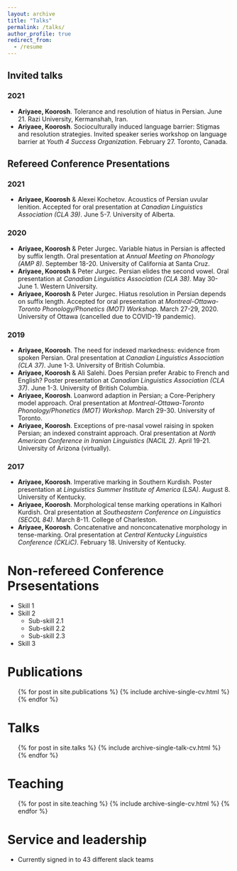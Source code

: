 ```yaml
---
layout: archive
title: "Talks"
permalink: /talks/
author_profile: true
redirect_from:
  - /resume
---
```


<!-- {% include base_path %} -->

## Invited talks
### 2021
* **Ariyaee, Koorosh**. Tolerance and resolution of hiatus in Persian. June 21. Razi
  University, Kermanshah, Iran.
* **Ariyaee, Koorosh**. Socioculturally induced language barrier: Stigmas and resolution
strategies. Invited speaker series workshop on language barrier at *Youth 4 Success Organization*.
February 27. Toronto, Canada.

## Refereed Conference Presentations
### 2021
* **Ariyaee, Koorosh** & Alexei Kochetov. Acoustics of Persian uvular lenition. Accepted
for oral presentation at *Canadian Linguistics Association (CLA 39)*. June 5-7. University
of Alberta.

### 2020
* **Ariyaee, Koorosh** & Peter Jurgec. Variable hiatus in Persian is affected by suffix length.
Oral presentation at *Annual Meeting on Phonology (AMP 8)*. September 18-20. University
of California at Santa Cruz.
* **Ariyaee, Koorosh** & Peter Jurgec. Persian elides the second vowel. Oral presentation at
*Canadian Linguistics Association (CLA 38)*. May 30-June 1. Western University.
* **Ariyaee, Koorosh** & Peter Jurgec. Hiatus resolution in Persian depends on suffix length.
Accepted for oral presentation at *Montreal-Ottawa-Toronto Phonology/Phonetics (MOT)
Workshop*. March 27-29, 2020. University of Ottawa (cancelled due to COVID-19 pandemic).

### 2019
* **Ariyaee, Koorosh**. The need for indexed markedness: evidence from spoken Persian.
Oral presentation at *Canadian Linguistics Association (CLA 37)*. June 1-3. University of
British Columbia.
* **Ariyaee, Koorosh** & Ali Salehi. Does Persian prefer Arabic to French and English?
Poster presentation at *Canadian Linguistics Association (CLA 37)*. June 1-3. University
of British Columbia.
* **Ariyaee, Koorosh**. Loanword adaption in Persian; a Core-Periphery model approach.
Oral presentation at *Montreal-Ottawa-Toronto Phonology/Phonetics (MOT) Workshop*.
March 29-30. University of Toronto.
* **Ariyaee, Koorosh**. Exceptions of pre-nasal vowel raising in spoken Persian; an indexed
constraint approach. Oral presentation at *North American Conference in Iranian Linguistics
(NACIL 2)*. April 19-21. University of Arizona (virtually).

### 2017
* **Ariyaee, Koorosh**. Imperative marking in Southern Kurdish. Poster presentation at
*Linguistics Summer Institute of America (LSA)*. August 8. University of Kentucky.
* **Ariyaee, Koorosh**. Morphological tense marking operations in Kalhori Kurdish. Oral
presentation at *Southeastern Conference on Linguistics (SECOL 84)*. March 8-11. College
of Charleston.
* **Ariyaee, Koorosh**. Concatenative and nonconcatenative morphology in tense-marking.
Oral presentation at *Central Kentucky Linguistics Conference (CKLiC)*. February 18.
University of Kentucky.

<!--   * Github University
  * Duties included: Tagging issues
  * Supervisor: Professor Git -->

<!-- * Fall 2015: Research Assistant
  * Github University
  * Duties included: Merging pull requests
  * Supervisor: Professor Hub -->
  
Non-refereed Conference Prsesentations
======
* Skill 1
* Skill 2
  * Sub-skill 2.1
  * Sub-skill 2.2
  * Sub-skill 2.3
* Skill 3

Publications
======
  <ul>{% for post in site.publications %}
    {% include archive-single-cv.html %}
  {% endfor %}</ul>
  
Talks
======
  <ul>{% for post in site.talks %}
    {% include archive-single-talk-cv.html %}
  {% endfor %}</ul>
  
Teaching
======
  <ul>{% for post in site.teaching %}
    {% include archive-single-cv.html %}
  {% endfor %}</ul>
  
Service and leadership
======
* Currently signed in to 43 different slack teams
